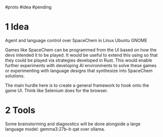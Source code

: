 \#proto #idea #pending

# 1 Idea

Agent and language control over SpaceChem in Linux Ubuntu GNOME

Games like SpaceChem can be programmed from the UI based on how the devs intended it to be played. It would be useful to extend this using so that they could be played via strategies developed in Rust. This would enable further experiments with developing AI environments to solve these games or experimenting with language designs that synthesize into SpaceChem solutions.

The main hurdle here is to create a general framework to hook onto the game UI. Think like Selenium does for the browser.

# 2 Tools

Some brainstorming and diagnostics will be done alongside a large language model: gemma3:27b-it-qat over ollama.
